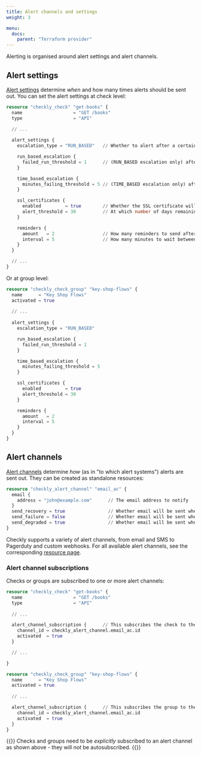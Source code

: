 ```yaml
---
title: Alert channels and settings
weight: 3

menu:
  docs:
    parent: "Terraform provider"
---
```


Alerting is organised around alert settings and alert channels.

## Alert settings

[Alert settings](https://www.checklyhq.com/docs/alerting/) determine _when_ and how many times alerts should be sent out. You can set the alert settings at check level:

```terraform
resource "checkly_check" "get-books" {
  name                   = "GET /books"
  type                   = "API"
  
  // ...

  alert_settings {
    escalation_type = "RUN_BASED"   // Whether to alert after a certain number of runs or time

    run_based_escalation {
      failed_run_threshold = 1      // (RUN_BASED escalation only) after how many failed runs to send an alert
    }

    time_based_escalation {
      minutes_failing_threshold = 5 // (TIME_BASED escalation only) after how many minutes spent in failing state to send an alert
    }

    ssl_certificates {
      enabled         = true        // Whether the SSL certificate will be checked for expiry
      alert_threshold = 30          // At which number of days remaining before expiry should the alert be sent
    }

    reminders {
      amount   = 2                  // How many reminders to send after the first alert
      interval = 5                  // How many minutes to wait between reminders
    }
  }

  // ...
}
```

Or at group level:

```terraform
resource "checkly_check_group" "key-shop-flows" {
  name      = "Key Shop Flows"
  activated = true
  
  // ...
  
  alert_settings {
    escalation_type = "RUN_BASED"

    run_based_escalation {
      failed_run_threshold = 1
    }

    time_based_escalation {
      minutes_failing_threshold = 5
    }

    ssl_certificates {
      enabled         = true
      alert_threshold = 30
    }

    reminders {
      amount   = 2
      interval = 5
    }
  }
}
```

## Alert channels

[Alert channels](https://www.checklyhq.com/docs/alerting/alert-channels/) determine _how_ (as in "to which alert systems") alerts are sent out. They can be created as standalone resources:

```terraform
resource "checkly_alert_channel" "email_ac" { 
  email {
    address = "john@example.com"      // The email address to notify
  }
  send_recovery = true                // Whether email will be sent when a check recovers
  send_failure = false                // Whether email will be sent when a check fails
  send_degraded = true                // Whether email will be sent when a check's performance degrades
}
```

Checkly supports a variety of alert channels, from email and SMS to Pagerduty and custom webhooks. For all available alert channels, see the corresponding [resource page](https://registry.terraform.io/providers/checkly/checkly/latest/docs/resources/checkly_alert_channel).

### Alert channel subscriptions

Checks or groups are subscribed to one or more alert channels:

```terraform
resource "checkly_check" "get-books" {
  name                   = "GET /books"
  type                   = "API"
  
  // ...

  alert_channel_subscription {      // This subscribes the check to the alert channel
    channel_id = checkly_alert_channel.email_ac.id
    activated  = true
  }

  // ...

}

resource "checkly_check_group" "key-shop-flows" {
  name      = "Key Shop Flows"
  activated = true
  
  // ...

  alert_channel_subscription {      // This subscribes the group to the alert channel
    channel_id = checkly_alert_channel.email_ac.id
    activated  = true
  }
}
```

{{<warning>}}
Checks and groups need to be _explicitly_ subscribed to an alert channel as shown above - they will _not_ be autosubscribed.
{{</warning>}}

